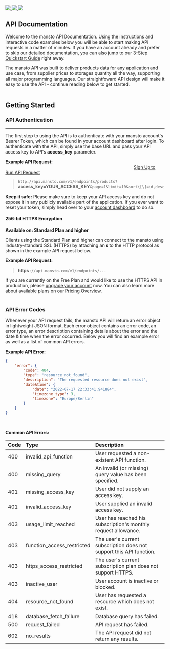 <p align="justify">
    <a href="https://google.com" alt="project status">
        <img src="https://img.shields.io/badge/status-In%20development-green" />
    </a>
    <a href="https://github.com/eacassecasse/api.mansto.com/graphs/contributors" alt="Contributors">
        <img src="https://img.shields.io/github/contributors/badges/shields" />
    </a>
    <a href="https://github.com/eacassecasse/api.mansto.com/graphs/forks" alt="Contributors">
        <img src="https://img.shields.io/github/forks/badges/shields" />
    </a>
</p>

## API Documentation


Welcome to the mansto API Documentation. Using the instructions and interactive code examples below you will be able to start making API requests in a matter of minutes. If you have an account already and prefer to skip our detailed documentation, you can also jump to our [3-Step Quickstart Guide](http://api.mansto.com/quickstart) right away.

The mansto API was built to deliver products data for any application and use case, from supplier prices to storages quantity all the way, supporting all major programming languages. Our straightfoward API design will make it easy to use the API - continue reading below to get started.
<br>
<br>
## Getting Started

### API Authentication

* * *

The first step to using the API is to authenticate with your mansto account's Bearer Token, which can be found in your account dashboard after login. To authenticate with the API, simply use the base URL and pass your API access key to API's **access_key** parameter.

**Example API Request:**                 &emsp;&emsp;&emsp;&emsp;&emsp;&emsp;&emsp;&emsp;&emsp;&emsp;&emsp;&emsp;&emsp;[Sign Up to Run API Request](http://accounts.mansto.com/signup)

> `http://api.mansto.com/v1/endpoints/products?`**access_key=YOUR_ACCESS_KEY**`&page=1&limit=10&sort\[\]=id,desc`

**Keep it safe:** Please make sure to keep your API access key and do not expose it in any publicly available part of the application. If you ever want to reset your token, simply head over to your [account dashboard](http://app.mansto.com/dashboard) to do so.
<br>
#### 256-bit HTTPS Encryption

**Available on: Standard Plan and higher**

Clients using the Standard Plan and higher can connect to the mansto using industry-standard SSL (HTTPS) by attaching an **s** to the HTTP protocol as shown in the example API request below.

**Example API Request:**

> **https**`://api.mansto.com/v1/endpoints/...`

If you are currently on the Free Plan and would like to use the HTTPS API in production, please [upgrade your account](http://mansto.com/plan) now. You can also learn more about available plans on our [Pricing Overview](http://mansto.com/pricing).
<br>
<br>
### API Error Codes

Whenever your API request fails, the mansto API will return an error object in lightweight JSON format. Each error object contains an error code, an error type, an error description containing details about the error and the date & time when the error occurred. Below you will find an example error as well as a list of common API errors.

**Example API Error:**

```json
{
    "error": {
        "code": 404,
        "type": "resource_not_found",
        "description": "The requested resource does not exist",
        "date&time": {
            "date": "2022-07-17 22:33:41.941884",
            "timezone_type": 3,
            "timezone": "Europe/Berlin"
        }
    }
}
```

<br>

**Common API Errors:**  
  

|**Code**   | **Type**                           | **Description**                                       |
|:---       |:---                                |:---                                                   |
|400        |invalid_api_function                |User requested a non-existent API function.            |
|400        |missing_query                       |An invalid (or missing) query value has been specified.|
|401        |missing_access_key                  |User did not supply an access key.                     |
|401        |invalid_access_key                  |User supplied an invalid access key.                   |
|403        |usage_limit_reached                 |User has reached his subscription's monthly request allowance. |
|403        |function_access_restricted          |The user's current subscription does not support this API function. |
|403        |https_access_restricted             |The user's current subscription plan does not support HTTPS. |
|403        |inactive_user                       |User account is inactive or blocked.                   |
|404        |resource_not_found                  |User has requested a resource which does not exist.    |
|418        |database_fetch_failure              |Database query has failed.                             |
|500        |request_failed                      |API request has failed.                                |
|602        |no_results                          |The API request did not return any results.            |
